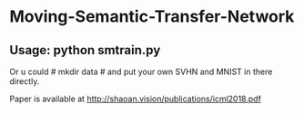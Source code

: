 # Moving-Semantic-Transfer-Network
## Usage: python smtrain.py
Or u could # mkdir data # and put your own SVHN and MNIST in there directly.


Paper is available at http://shaoan.vision/publications/icml2018.pdf 
